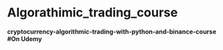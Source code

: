 # Algorathimic_trading_course

**cryptocurrency-algorithmic-trading-with-python-and-binance-course
#On Udemy**
